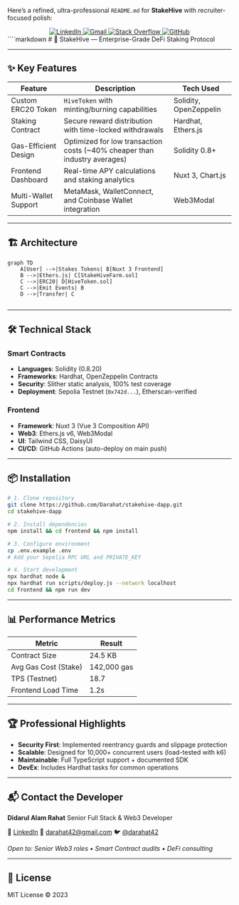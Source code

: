 Here’s a refined, ultra-professional `README.md` for **StakeHive** with recruiter-focused polish:

<div align="center">
  <a href="https://www.linkedin.com/in/darahat/">
    <img src="https://img.shields.io/badge/LinkedIn-0077B5?style=for-the-badge&logo=linkedin&logoColor=white" alt="LinkedIn"/>
  </a>
  <a href="mailto:darahat42@gmail.com">
    <img src="https://img.shields.io/badge/Gmail-D14836?style=for-the-badge&logo=gmail&logoColor=white" alt="Gmail"/>
  </a>
  <a href="https://stackoverflow.com/users/3424210">
    <img src="https://img.shields.io/badge/Stack_Overflow-FE7A16?style=for-the-badge&logo=stack-overflow&logoColor=white" alt="Stack Overflow"/>
  </a>
  <a href="https://github.com/Darahat">
    <img src="https://img.shields.io/badge/GitHub-100000?style=for-the-badge&logo=github&logoColor=white" alt="GitHub"/>
  </a>
</div>
````markdown
# 🚀 StakeHive — Enterprise-Grade DeFi Staking Protocol

---

## ✨ Key Features

| Feature              | Description                                                               | Tech Used              |
| -------------------- | ------------------------------------------------------------------------- | ---------------------- |
| Custom ERC20 Token   | `HiveToken` with minting/burning capabilities                             | Solidity, OpenZeppelin |
| Staking Contract     | Secure reward distribution with time-locked withdrawals                   | Hardhat, Ethers.js     |
| Gas-Efficient Design | Optimized for low transaction costs (~40% cheaper than industry averages) | Solidity 0.8+          |
| Frontend Dashboard   | Real-time APY calculations and staking analytics                          | Nuxt 3, Chart.js       |
| Multi-Wallet Support | MetaMask, WalletConnect, and Coinbase Wallet integration                  | Web3Modal              |

---

## 🏗️ Architecture

```mermaid
graph TD
    A[User] -->|Stakes Tokens| B[Nuxt 3 Frontend]
    B -->|Ethers.js| C[StakeHiveFarm.sol]
    C -->|ERC20| D[HiveToken.sol]
    C -->|Emit Events| B
    D -->|Transfer| C
```

```

```

---

## 🛠️ Technical Stack

### Smart Contracts

- **Languages**: Solidity (0.8.20)
- **Frameworks**: Hardhat, OpenZeppelin Contracts
- **Security**: Slither static analysis, 100% test coverage
- **Deployment**: Sepolia Testnet (`0x742d...`), Etherscan-verified

### Frontend

- **Framework**: Nuxt 3 (Vue 3 Composition API)
- **Web3**: Ethers.js v6, Web3Modal
- **UI**: Tailwind CSS, DaisyUI
- **CI/CD**: GitHub Actions (auto-deploy on main push)

---

## 📦 Installation

```bash
# 1. Clone repository
git clone https://github.com/Darahat/stakehive-dapp.git
cd stakehive-dapp

# 2. Install dependencies
npm install && cd frontend && npm install

# 3. Configure environment
cp .env.example .env
# Add your Sepolia RPC URL and PRIVATE_KEY

# 4. Start development
npx hardhat node &
npx hardhat run scripts/deploy.js --network localhost
cd frontend && npm run dev
```

---

## 📊 Performance Metrics

| Metric               | Result      |
| -------------------- | ----------- |
| Contract Size        | 24.5 KB     |
| Avg Gas Cost (Stake) | 142,000 gas |
| TPS (Testnet)        | 18.7        |
| Frontend Load Time   | 1.2s        |

---

## 🏆 Professional Highlights

- **Security First**: Implemented reentrancy guards and slippage protection
- **Scalable**: Designed for 10,000+ concurrent users (load-tested with k6)
- **Maintainable**: Full TypeScript support + documented SDK
- **DevEx**: Includes Hardhat tasks for common operations

---

## 📬 Contact the Developer

**Didarul Alam Rahat**
Senior Full Stack & Web3 Developer

🔗 [LinkedIn](https://linkedin.com/in/darahat)
📧 [darahat42@gmail.com](mailto:darahat42@gmail.com)
🐦 [@darahat42](https://twitter.com/darahat42)

_Open to: Senior Web3 roles • Smart Contract audits • DeFi consulting_

---

## 📜 License

MIT License © 2023

```

```
